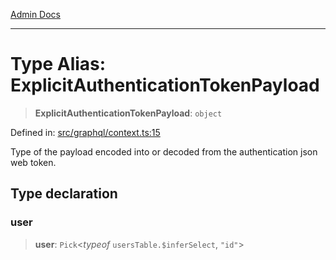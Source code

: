 [Admin Docs](/)

***

# Type Alias: ExplicitAuthenticationTokenPayload

> **ExplicitAuthenticationTokenPayload**: `object`

Defined in: [src/graphql/context.ts:15](https://github.com/PalisadoesFoundation/talawa-api/blob/f1b6ec0d386e11c6dc4f3cf8bb763223ff502e1e/src/graphql/context.ts#L15)

Type of the payload encoded into or decoded from the authentication json web token.

## Type declaration

### user

> **user**: `Pick`\<*typeof* `usersTable.$inferSelect`, `"id"`\>
